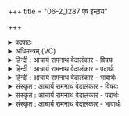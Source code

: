 +++
title = "06-2_1287 एष इन्द्राय"

+++
<details><summary>पदपाठः</summary>

ए꣡षः꣢। इ꣡न्द्रा꣢꣯य। वा꣣य꣡वे꣢। स्व꣣र्जि꣢त्। स्वः꣣। जि꣢त्। प꣡रि꣢꣯। सि꣣च्यते। पवि꣡त्रे꣢। द꣣क्षसा꣡ध꣢नः। द꣣क्ष। सा꣡ध꣢꣯नः। १२८७।
</details>

<details><summary>अधिमन्त्रम् (VC)</summary>

- पवमानः सोमः
- नृमेध आङ्गिरसः
- गायत्री
- षड्जः
</details>

<details><summary>हिन्दी : आचार्य रामनाथ वेदालंकार - विषयः</summary>

आगे पुनः वही विषय है।
</details>

<details><summary>हिन्दी : आचार्य रामनाथ वेदालंकार - पदार्थः</summary>

पदार्थान्वयभाषाः -  (स्वर्जित्) परमानन्द का विजेता, (दक्षसाधनः) बलदायक (एषः) यह सोम परमेश्वर (इन्द्राय) मन के हितार्थ और (वायवे) प्राण के हितार्थ (पवित्रे) पवित्र अन्तरात्मा में (परि षिच्यते) चारों ओर से सींचा जा रहा है ॥२॥
</details>

<details><summary>हिन्दी : आचार्य रामनाथ वेदालंकार - भावार्थः</summary>

भावार्थभाषाः -  उपासक के अन्तरात्मा में परमात्मा के प्रकट हो जाने पर मन,बुद्धि,प्राण आदि सभी बलवान् हो जाते हैं ॥२॥
</details>

<details><summary>संस्कृत : आचार्य रामनाथ वेदालंकार - विषयः</summary>

अथ पुनः स एव विषय उच्यते।
</details>

<details><summary>संस्कृत : आचार्य रामनाथ वेदालंकार - पदार्थः</summary>

पदार्थान्वयभाषाः -  (स्वर्जित्) परमानन्दस्य जेता, (दक्षसाधनः) बलकारी (एषः) अयं सोमः परमेश्वरः (इन्द्राय) मनसो हिताय (वायवे) प्राणस्य हिताय च (पवित्रे) पवित्रे अन्तरात्मनि (परि षिच्यते) परिक्षार्यते ॥२॥
</details>

<details><summary>संस्कृत : आचार्य रामनाथ वेदालंकार - भावार्थः</summary>

भावार्थभाषाः -  उपासकस्यान्तरात्मनि परमात्मन्याविर्भूते सति मनोबुद्धिप्राणादीनि सर्वाण्यपि बलवन्ति जायन्ते ॥२॥
</details>